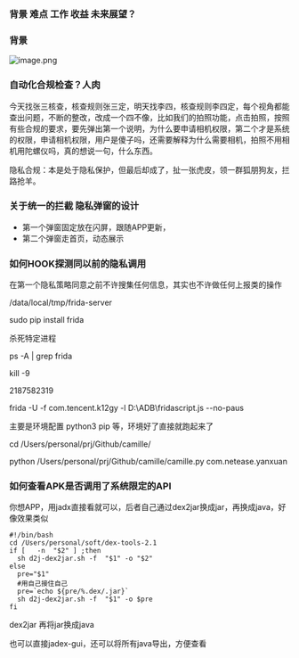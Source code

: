 ### 背景 难点 工作 收益 未来展望？ 

### 背景



![image.png](https://p9-juejin.byteimg.com/tos-cn-i-k3u1fbpfcp/75c825e2d24845bbb7f9e8d34e1c3f34~tplv-k3u1fbpfcp-watermark.image?)


### 自动化合规检查？人肉


今天找张三核查，核查规则张三定，明天找李四，核查规则李四定，每个视角都能查出问题，不断的整改，改成一个四不像，比如我们的拍照功能，点击拍照，按照有些合规的要求，要先弹出第一个说明，为什么要申请相机权限，第二个才是系统的权限，申请相机权限，用户是傻子吗，还需要解释为什么需要相机，拍照不用相机用陀螺仪吗，真的想说一句，什么东西。

隐私合规：本是处于隐私保护，但最后却成了，扯一张虎皮，领一群狐朋狗友，拦路抢羊。


### 关于统一的拦截 隐私弹窗的设计


* 第一个弹窗固定放在闪屏，跟随APP更新，
* 第二个弹窗走首页，动态展示

### 如何HOOK探测同以前的隐私调用

在第一个隐私策略同意之前不许搜集任何信息，其实也不许做任何上报类的操作

/data/local/tmp/frida-server   

 sudo pip install frida
 
 
杀死特定进程

ps -A | grep frida

kill -9 <process>

2187582319


frida -U -f com.tencent.k12gy -l D:\ADB\fridascript.js --no-paus


主要是环境配置 python3  pip  等，环境好了直接就跑起来了

cd /Users/personal/prj/Github/camille/

 python /Users/personal/prj/Github/camille/camille.py com.netease.yanxuan


### 如何查看APK是否调用了系统限定的API

你想APP，用jadx直接看就可以，后者自己通过dex2jar换成jar，再换成java，好像效果类似

	#!/bin/bash
	cd /Users/personal/soft/dex-tools-2.1
	if [   -n  "$2" ] ;then
	  sh d2j-dex2jar.sh -f  "$1" -o "$2"
	else
	  pre="$1"
	  #用自己接住自己
	  pre=`echo ${pre/%.dex/.jar}`
	  sh d2j-dex2jar.sh -f  "$1" -o $pre
	fi
	
dex2jar 再将jar换成java

也可以直接jadex-gui，还可以将所有java导出，方便查看